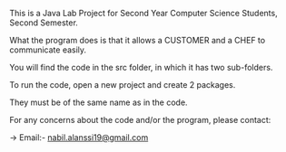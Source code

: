 This is a Java Lab Project for Second Year Computer Science Students, Second Semester.

What the program does is that it allows a CUSTOMER and a CHEF to communicate easily.
                                
You will find the code in the src folder, in which it has two sub-folders.
										                                                           
To run the code, open a new project and create 2 packages.

They must be of the same name as in the code.

For any concerns about the code and/or the program, please contact:

-> Email:- nabil.alanssi19@gmail.com
